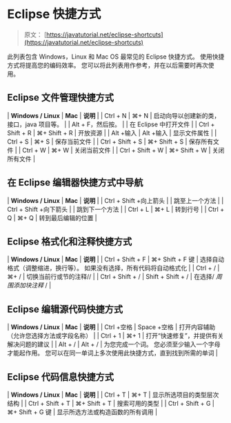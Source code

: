 # Eclipse 快捷方式

> 原文： [https://javatutorial.net/eclipse-shortcuts](https://javatutorial.net/eclipse-shortcuts)

此列表包含 Windows，Linux 和 Mac OS 最常见的 Eclipse 快捷方式。 使用快捷方式将提高您的编码效率。 您可以将此列表用作参考，并在以后需要时再次使用。

## Eclipse 文件管理快捷方式

| **Windows / Linux** | **Mac** | **说明** |
| Ctrl + N | ⌘+ N | 启动向导以创建新的类，接口，java 项目等。 |
| Alt + F，然后按。 |  | 在 Eclipse 中打开文件 |
| Ctrl + Shift + R | ⌘+ Shift + R | 开放资源 |
| Alt +输入 | Alt +输入 | 显示文件属性 |
| Ctrl + S | ⌘+ S | 保存当前文件 |
| Ctrl + Shift + S | ⌘+ Shift + S | 保存所有文件 |
| Ctrl + W | ⌘+ W | 关闭当前文件 |
| Ctrl + Shift + W | ⌘+ Shift + W | 关闭所有文件 |

## 在 Eclipse 编辑器快捷方式中导航

| **Windows / Linux** | **Mac** | **说明** |
| Ctrl + Shift +向上箭头 |  | 跳至上一个方法 |
| Ctrl + Shift +向下箭头 |  | 跳到下一个方法 |
| Ctrl + L | ⌘+ L | 转到行号 |
| Ctrl + Q | ⌘+ Q | 转到最后编辑的位置 |

## Eclipse 格式化和注释快捷方式

| **Windows / Linux** | **Mac** | **说明** |
| Ctrl + Shift + F | ⌘+ Shift + F 键 | 选择自动格式（调整缩进，换行等）。 如果没有选择，所有代码将自动格式化 |
| Ctrl + / | ⌘+ / | 切换当前行或节的注释// |
| Ctrl + Shift + / | Shift + Shift + / | 在选择/ *周围添加块注释* / |

## Eclipse 编辑源代码快捷方式

| **Windows / Linux** | **Mac** | **说明** |
| Ctrl +空格 | Space +空格 | 打开内容辅助（允许您选择方法或字段名称） |
| Ctrl + 1 | ⌘+ 1 | 打开“快速修复”，并提供有关解决问题的建议 |
| Alt + / | Alt + / | 为您完成一个词。 您必须至少输入一个字母才能起作用。 您可以在同一单词上多次使用此快捷方式，直到找到所需的单词 |

## Eclipse 代码信息快捷方式

| **Windows / Linux** | **Mac** | **说明** |
| Ctrl + T | ⌘+ T | 显示所选项目的类型层次结构 |
| Ctrl + Shift + T | ⌘+ Shift + T | 搜索可用的类型 |
| Ctrl + Shift + G | ⌘+ Shift + G 键 | 显示所选方法或构造函数的所有调用 |